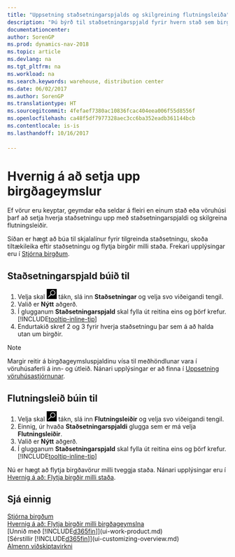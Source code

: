 ```yaml
---
title: "Uppsetning staðsetningarspjalds og skilgreining flutningsleiða"
description: "Þú býrð til staðsetningarspjald fyrir hvern stað sem birgðavara er geymd á, til dæmis vöruhús eða dreifingarmiðstöð, og setur upp leiðir til að flytja vörur á milli staða."
documentationcenter: 
author: SorenGP
ms.prod: dynamics-nav-2018
ms.topic: article
ms.devlang: na
ms.tgt_pltfrm: na
ms.workload: na
ms.search.keywords: warehouse, distribution center
ms.date: 06/02/2017
ms.author: SorenGP
ms.translationtype: HT
ms.sourcegitcommit: 4fefaef7380ac10836fcac404eea006f55d8556f
ms.openlocfilehash: ca48f5df7977328aec3cc6ba352eadb361144bcb
ms.contentlocale: is-is
ms.lasthandoff: 10/16/2017

---
```

# <a name="how-to-set-up-locations"></a>Hvernig á að setja upp birgðageymslur
Ef vörur eru keyptar, geymdar eða seldar á fleiri en einum stað eða vöruhúsi þarf að setja hverja staðsetningu upp með staðsetningarspjaldi og skilgreina flutningsleiðir.

Síðan er hægt að búa til skjalalínur fyrir tilgreinda staðsetningu, skoða tiltækileika eftir staðsetningu og flytja birgðir milli staða. Frekari upplýsingar eru í [Stjórna birgðum](inventory-manage-inventory.md).

## <a name="to-create-a-location-card"></a>Staðsetningarspjald búið til
1. Velja skal ![Leit að síðu eða skýrslu](media/ui-search/search_small.png "Leit að síðu eða skýrslu táknið") tákn, slá inn  **Staðsetningar** og velja svo viðeigandi tengil.
2. Valið er **Nýtt** aðgerð.
3. Í glugganum **Staðsetningarspjald** skal fylla út reitina eins og þörf krefur. [!INCLUDE[tooltip-inline-tip](includes/tooltip-inline-tip_md.md)]
4. Endurtakið skref 2 og 3 fyrir hverja staðsetningu þar sem á að halda utan um birgðir.

> [!NOTE]  
> Margir reitir á birgðageymsluspjaldinu vísa til meðhöndlunar vara í vöruhúsaferli á inn- og útleið. Nánari upplýsingar er að finna í [Uppsetning vöruhúsastjórnunar](warehouse-setup-warehouse.md).

## <a name="to-create-a-transfer-route"></a>Flutningsleið búin til
1. Velja skal ![Leit að síðu eða skýrslu](media/ui-search/search_small.png "Leit að síðu eða skýrslu táknið") tákn, slá inn  **Flutningsleiðir** og velja svo viðeigandi tengil.
2. Einnig, úr hvaða **Staðsetningarspjaldi** glugga sem er má velja **Flutningsleiðir**.
3. Valið er **Nýtt** aðgerð.
4. Í glugganum **Staðsetningarspjald** skal fylla út reitina eins og þörf krefur. [!INCLUDE[tooltip-inline-tip](includes/tooltip-inline-tip_md.md)]

Nú er hægt að flytja birgðavörur milli tveggja staða. Nánari upplýsingar eru í [Hvernig á að: Flytja birgðir milli staða](inventory-how-transfer-between-locations.md).    

## <a name="see-also"></a>Sjá einnig
[Stjórna birgðum](inventory-manage-inventory.md)  
[Hvernig á að: Flytja birgðir milli birgðageymslna](inventory-how-transfer-between-locations.md)    
[Unnið með [!INCLUDE[d365fin](includes/d365fin_md.md)]](ui-work-product.md)  
[Sérstillir [!INCLUDE[d365fin](includes/d365fin_md.md)]](ui-customizing-overview.md)  
[Almenn viðskiptavirkni](ui-across-business-areas.md)

